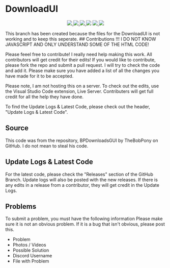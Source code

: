 # DownloadUI
<p align="center">
    <a href="LICENSE">
        <img src="https://img.shields.io/github/license/996Jack/996Jack.github.io?label=License">
    </a>
    <a href="https://github.com/996Jack/996Jack.github.io/releases/latest">
        <img src="https://img.shields.io/github/v/release/996Jack/996Jack.github.io?label=Latest%20Version">
    </a>
    <a href="https://github.com/996Jack/996Jack.github.io/commit/main">
        <img src="https://img.shields.io/github/last-commit/996Jack/996Jack.github.io?label=Last%20Update">
    </a>
    <img src="https://img.shields.io/github/languages/code-size/996Jack/996jack.github.io?label=Size">
    <a href="https://github.com/996Jack/996Jack/996Jack.github.io/issues">
        <img src="https://img.shields.io/github/issues/996Jack/996Jack.github.io?label=Issues">
    </a>
    <a href="https://github.com/996Jack/">
        <img src="https://komarev.com/ghpvc/?username=996Jack&color=red" />
    </a> 
</p>
This branch has been created because the files for the DownloadUI is not working and to keep this seperate.
## Contributions
!!! I DO NOT KNOW JAVASCRIPT AND ONLY UNDERSTAND SOME OF THE HTML CODE!




Please feeel free to contribute! I really need help making this work. All contributors will get credit for their edits! If you would like to contribute, please fork the repo and submit a pull request. I will try to check the code and add it. Please make sure you have added a list of all the changes you have made for it to be accepted.




Please note, I am not hosting this on a server. To check out the edits, use the Visual Studio Code extension, Live Server. Contributers will get full credit for all the help they have done.




To find the Update Logs & Latest Code, please check out the header, "Update Logs & Latest Code".
## Source
This code was from the repository, BPDownloadsGUI by TheBobPony on GitHub. I do not mean to steal his code.
## Update Logs & Latest Code
For the latest code, please check the "Releases" section of the GitHub Branch. Update logs will also be posted with the new releases. If there is any edits in a release from a contributor, they will get credit in the Update Logs.
## Problems
To submit a problem, you must have the following information Please make sure it is not an obvious problem. If it is a bug that isn't obvious, please post this.




- Problem
- Photos / Videos
- Possible Solution
- Discord Username
- File with Problem
